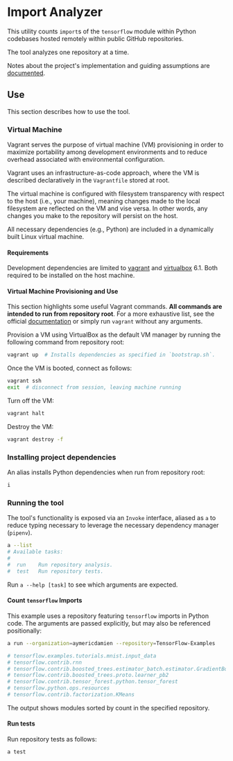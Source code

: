 # Import Analyzer

This utility counts `import`s of the `tensorflow` module within Python codebases hosted remotely within public GitHub repositories.

The tool analyzes one repository at a time.

Notes about the project's implementation and guiding assumptions are [documented](ABOUT.md).

## Use
This section describes how to use the tool.

### Virtual Machine

Vagrant serves the purpose of virtual machine (VM) provisioning in order to maximize portability among development environments and to reduce overhead associated with environmental configuration.

Vagrant uses an infrastructure-as-code approach, where the VM is described declaratively in the `Vagrantfile` stored at root.

The virtual machine is configured with filesystem transparency with respect to the host (i.e., your machine), meaning changes made to the local filesystem are reflected on the VM and vise versa. In other words, any changes you make to the repository will persist on the host.

All necessary dependencies (e.g., Python) are included in a dynamically built Linux virtual machine.

#### Requirements

Development dependencies are limited to [vagrant](https://www.vagrantup.com) and [virtualbox](https://www.virtualbox.org) 6.1. Both required to be installed on the host machine.

#### Virtual Machine Provisioning and Use

This section highlights some useful Vagrant commands. **All commands are intended to run from repository root**. For a more exhaustive list, see the official [documentation](https://www.vagrantup.com/docs/cli) or simply run `vagrant` without any arguments.

Provision a VM using VirtualBox as the default VM manager by running the following command from repository root:

```bash
vagrant up  # Installs dependencies as specified in `bootstrap.sh`.
```

Once the VM is booted, connect as follows:

```bash
vagrant ssh
exit  # disconnect from session, leaving machine running
```

Turn off the VM:

```bash
vagrant halt
```

Destroy the VM:

```bash
vagrant destroy -f
```

### Installing project dependencies

An alias installs Python dependencies when run from repository root:

```bash
i
```

### Running the tool

The tool's functionality is exposed via an `Invoke` interface, aliased as `a` to reduce typing necessary to leverage the necessary dependency manager (`pipenv`).

```bash
a --list
# Available tasks:
#
#  run    Run repository analysis.
#  test   Run repository tests.
```

Run `a --help [task]` to see which arguments are expected.

#### Count `tensorflow` Imports

This example uses a repository featuring `tensorflow` imports in Python code. The arguments are passed explicitly, but may also be referenced positionally:

```bash
a run --organization=aymericdamien --repository=TensorFlow-Examples

# tensorflow.examples.tutorials.mnist.input_data                                                      46
# tensorflow.contrib.rnn                                                                               4
# tensorflow.contrib.boosted_trees.estimator_batch.estimator.GradientBoostedDecisionTreeClassifier     2
# tensorflow.contrib.boosted_trees.proto.learner_pb2                                                   2
# tensorflow.contrib.tensor_forest.python.tensor_forest                                                2
# tensorflow.python.ops.resources                                                                      2
# tensorflow.contrib.factorization.KMeans                                                              2
```

The output shows modules sorted by count in the specified repository.

#### Run tests

Run repository tests as follows:

```bash
a test
```
